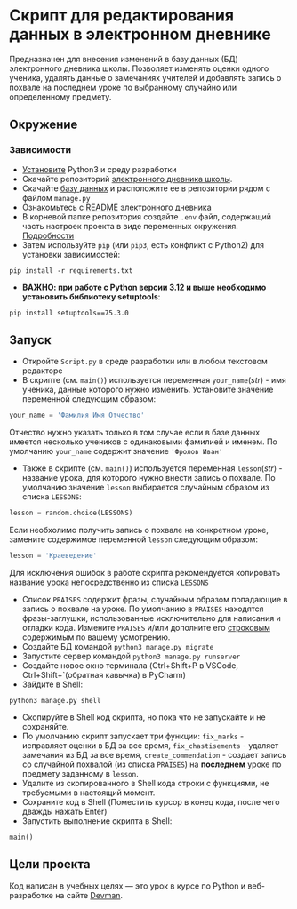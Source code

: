# Скрипт для редактирования данных в электронном дневнике

Предназначен для внесения изменений в базу данных (БД) электронного дневника школы.
Позволяет изменять оценки одного ученика, удалять данные о замечаниях учителей и добавлять запись о похвале на последнем уроке по выбранному случайно или определенному предмету.

## Окружение

### Зависимости

- [Установите](https://habr.com/ru/articles/822557/) Python3 и среду разработки
- Скачайте репозиторий [электронного дневника школы](https://github.com/devmanorg/e-diary).
- Скачайте [базу данных](https://dvmn.org/filer/canonical/1562234129/166/) и расположите ее в репозитории рядом с файлом `manage.py`
- Ознакомьтесь с [README](https://github.com/devmanorg/e-diary/blob/master/README.md) электронного дневника
- В корневой папке репозитория создайте `.env` файл, содержащий часть настроек проекта в виде переменных окружения. [Подробности](https://github.com/devmanorg/e-diary/blob/master/README.md#переменные-окружения)
- Затем используйте `pip` (или `pip3`, есть конфликт с Python2) для установки зависимостей:
```pycon
pip install -r requirements.txt
```
- **ВАЖНО: при работе с Python версии 3.12 и выше необходимо установить библиотеку setuptools**:
```pycon
pip install setuptools==75.3.0
```

## Запуск

- Откройте `Script.py` в среде разработки или в любом текстовом редакторе
- В скрипте (см. `main()`) используется переменная `your_name`(*str*) - имя ученика, данные которого нужно изменить. 
Установите значение переменной следующим образом:
```python
your_name = 'Фамилия Имя Отчество'
```
Отчество нужно указать только в том случае если в базе данных имеется несколько учеников с одинаковыми фамилией и именем.
По умолчанию `your_name` содержит значение `'Фролов Иван'`
- Также в скрипте (см. `main()`) используется переменная `lesson`(*str*) - название урока, для которого нужно внести запись о похвале.
По умолчанию значение `lesson` выбирается случайным образом из списка `LESSONS`:
```python
lesson = random.choice(LESSONS)
```
Если необхолимо получить запись о похвале на конкретном уроке, замените содержимое переменной `lesson` следующим образом:
```python
lesson = 'Краеведение'
```
Для исключения ошибок в работе скрипта рекомендуется копировать название урока непосредственно из списка `LESSONS`
- Список `PRAISES` содержит фразы, случайным образом попадающие в запись о похвале на уроке. По умолчанию в `PRAISES` находятся фразы-заглушки, использованные исключительно для написания и отладки кода.
Измените `PRAISES` и/или дополните его [строковым](https://pythonexamples.org/python-list-of-strings/) содержимым по вашему усмотрению.
- Создайте БД командой `python3 manage.py migrate`
- Запустите сервер командой `python3 manage.py runserver`
- Создайте новое окно терминала (Ctrl+Shift+P в VSCode, Ctrl+Shift+`(обратная кавычка) в PyCharm)
- Зайдите в Shell:
```pycon
python3 manage.py shell
```
- Скопируйте в Shell код скрипта, но пока что не запускайте и не сохраняйте.
- По умолчанию скрипт запускает три функции: `fix_marks` - исправляет оценки в БД за все время, `fix_chastisements` - удаляет замечания из БД за все время, `create_commendation` - создает запись со случайной похвалой (из списка `PRAISES`) на **последнем** уроке по предмету заданному в `lesson`.
- Удалите из скопированного в Shell кода строки с функциями, не требуемыми в настоящий момент.
- Сохраните код в Shell (Поместить курсор в конец кода, после чего дважды нажать Enter)
- Запустить выполнение скрипта в Shell:
```
main()
```


## Цели проекта

Код написан в учебных целях — это урок в курсе по Python и веб-разработке на сайте [Devman](https://dvmn.org).
